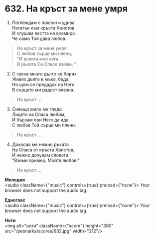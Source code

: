 # 632. На кръст за мене умря

1. Поглеждам с поклон и удива  
Нататък към кръста Христов  
И слушам вестта на всемира  
Че само Той дава любов.  

> На кръст за мене умря  
> С любов сърце ми плени,  
> "И волята моя сега  
> В ръката Си Спасе вземи. "

2. С греха много дълго се борих  
Живях дълго в мъка, беда,  
Но щом се предадох на Него  
В сърцето ми радост влезна.  

> На кръст ...  

3. Сияещо мило ме гледа  
Лицето на Спаса любим,  
И бързам при Него да ида  
С любов Той сърце ми плени.  

> На кръст ...  

4. Докосва ме нежно ръката  
На Спаса от кръста Христов,  
И нежно дочувам словата :  
"Вземи пример, Мойта любов!"  

> На кръст ...

**Мелодия**  
<audio className={"music"} controls={true} preload={"none"}>
    <source src="/pesnarka/mp3/632.mp3" type="audio/mpeg"/>
    Your browser does not support the audio tag.
</audio>

**Едноглас**  
<audio className={"music"} controls={true} preload={"none"}>
    <source src="/pesnarka/transp/632.mp3" type="audio/mpeg"/>
    Your browser does not support the audio tag.
</audio>

**Ноти**  
<img alt="ноти" className={"score"} height="300" src="/pesnarka/scores/632.jpg" width="212"/>
